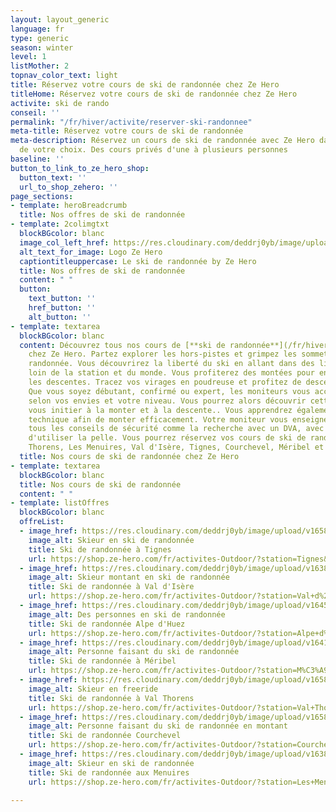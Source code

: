 ```yaml
---
layout: layout_generic
language: fr
type: generic
season: winter
level: 1
listMother: 2
topnav_color_text: light
title: Réservez votre cours de ski de randonnée chez Ze Hero
titleHome: Réservez votre cours de ski de randonnée chez Ze Hero
activite: ski de rando
conseil: ''
permalink: "/fr/hiver/activite/reserver-ski-randonnee"
meta-title: Réservez votre cours de ski de randonnée
meta-description: Réservez un cours de ski de randonnée avec Ze Hero dans la station
  de votre choix. Des cours privés d'une à plusieurs personnes
baseline: ''
button_to_link_to_ze_hero_shop:
  button_text: ''
  url_to_shop_zehero: ''
page_sections:
- template: heroBreadcrumb
  title: Nos offres de ski de randonnée
- template: 2colimgtxt
  blockBGcolor: blanc
  image_col_left_href: https://res.cloudinary.com/deddrj0yb/image/upload/v1640094644/website/logo/Sur%20fond%20clair/logo-ze-hero-horizontal_4_a3dhvk.png
  alt_text_for_image: Logo Ze Hero
  captiontitleuppercase: Le ski de randonnée by Ze Hero
  title: Nos offres de ski de randonnée
  content: " "
  button:
    text_button: ''
    href_button: ''
    alt_button: ''
- template: textarea
  blockBGcolor: blanc
  content: Découvrez tous nos cours de [**ski de randonnée**](/fr/hiver/activites/ski-de-randonnee)
    chez Ze Hero. Partez explorer les hors-pistes et grimpez les sommets en ski de
    randonnée. Vous découvrirez la liberté du ski en allant dans des lieux plus isolés,
    loin de la station et du monde. Vous profiterez des montées pour encore plus savourez
    les descentes. Tracez vos virages en poudreuse et profitez de descente fabuleuse.
    Que vous soyez débutant, confirmé ou expert, les moniteurs vous accompagneront
    selon vos envies et votre niveau. Vous pourrez alors découvrir cette discipline,
    vous initier à la monter et à la descente.. Vous apprendrez également la meilleure
    technique afin de monter efficacement. Votre moniteur vous enseignera également
    tous les conseils de sécurité comme la recherche avec un DVA, avec la sonde et
    d'utiliser la pelle. Vous pourrez réservez vos cours de ski de randonnée à Val
    Thorens, Les Menuires, Val d'Isère, Tignes, Courchevel, Méribel et l'Alpe d'Huez.
  title: Nos cours de ski de randonnée chez Ze Hero
- template: textarea
  blockBGcolor: blanc
  title: Nos cours de ski de randonnée
  content: " "
- template: listOffres
  blockBGcolor: blanc
  offreList:
  - image_href: https://res.cloudinary.com/deddrj0yb/image/upload/v1658843993/website/winter/GOPR1121_1644667504059.jpg
    image_alt: Skieur en ski de randonnée
    title: Ski de randonnée à Tignes
    url: https://shop.ze-hero.com/fr/activites-Outdoor/?station=Tignes&calessonstype=Cours+priv%C3%A9&catypegenderlistsummer=all&calessonsactivitytype=Ski&start-date=
  - image_href: https://res.cloudinary.com/deddrj0yb/image/upload/v1638883533/website/winter/Ski-randonne-ascension_g8hj01.jpg
    image_alt: Skieur montant en ski de randonnée
    title: Ski de randonnée à Val d'Isère
    url: https://shop.ze-hero.com/fr/activites-Outdoor/?station=Val+d%27Is%C3%A8re&calessonstype=Cours+priv%C3%A9&catypegenderlistsummer=all&calessonsactivitytype=Ski&start-date=
  - image_href: https://res.cloudinary.com/deddrj0yb/image/upload/v1645802609/website/winter/P1000241_lddllp.jpg
    image_alt: Des personnes en ski de randonnée
    title: Ski de randonnée Alpe d'Huez
    url: https://shop.ze-hero.com/fr/activites-Outdoor/?station=Alpe+d%27Huez&calessonstype=Cours+priv%C3%A9&catypegenderlistsummer=all&calessonsactivitytype=Ski&start-date=
  - image_href: https://res.cloudinary.com/deddrj0yb/image/upload/v1641540482/website/winter/amza-andrei-LiwdRhUaGZ0-unsplash_sqwdgb.jpg
    image_alt: Personne faisant du ski de randonnée
    title: Ski de randonnée à Méribel
    url: https://shop.ze-hero.com/fr/activites-Outdoor/?station=M%C3%A9ribel&calessonstype=Cours+priv%C3%A9&catypegenderlistsummer=all&calessonsactivitytype=Ski&start-date=
  - image_href: https://res.cloudinary.com/deddrj0yb/image/upload/v1658839133/website/winter/164359367_7995718387166229_3029293489305122895_n.jpg
    image_alt: Skieur en freeride
    title: Ski de randonnée à Val Thorens
    url: https://shop.ze-hero.com/fr/activites-Outdoor/?station=Val+Thorens&calessonstype=Cours+priv%C3%A9&catypegenderlistsummer=all&calessonsactivitytype=Ski&start-date=
  - image_href: https://res.cloudinary.com/deddrj0yb/image/upload/v1658843776/website/winter/IMG20210324103201.jpg
    image_alt: Personne faisant du ski de randonnée en montant
    title: Ski de randonnée Courchevel
    url: https://shop.ze-hero.com/fr/activites-Outdoor/?station=Courchevel&calessonstype=Cours+priv%C3%A9&catypegenderlistsummer=all&calessonsactivitytype=Ski&start-date=
  - image_href: https://res.cloudinary.com/deddrj0yb/image/upload/v1638883531/website/winter/Randonne-neige-seul_mxdyy6.jpg
    image_alt: Skieur en ski de randonnée
    title: Ski de randonnée aux Menuires
    url: https://shop.ze-hero.com/fr/activites-Outdoor/?station=Les+Menuires&calessonstype=Cours+priv%C3%A9&catypegenderlistsummer=all&calessonsactivitytype=Ski&start-date=

---
```

